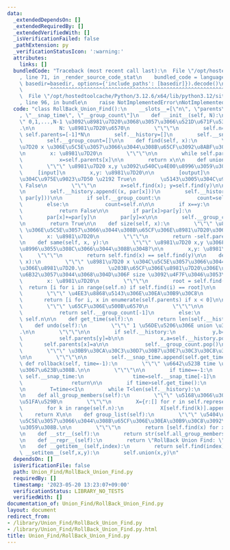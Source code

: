 ```yaml
---
data:
  _extendedDependsOn: []
  _extendedRequiredBy: []
  _extendedVerifiedWith: []
  _isVerificationFailed: false
  _pathExtension: py
  _verificationStatusIcon: ':warning:'
  attributes:
    links: []
  bundledCode: "Traceback (most recent call last):\n  File \"/opt/hostedtoolcache/Python/3.12.6/x64/lib/python3.12/site-packages/onlinejudge_verify/documentation/build.py\"\
    , line 71, in _render_source_code_stat\n    bundled_code = language.bundle(stat.path,\
    \ basedir=basedir, options={'include_paths': [basedir]}).decode()\n          \
    \         ^^^^^^^^^^^^^^^^^^^^^^^^^^^^^^^^^^^^^^^^^^^^^^^^^^^^^^^^^^^^^^^^^^^^^^^^^^^^^^^^^\n\
    \  File \"/opt/hostedtoolcache/Python/3.12.6/x64/lib/python3.12/site-packages/onlinejudge_verify/languages/python.py\"\
    , line 96, in bundle\n    raise NotImplementedError\nNotImplementedError\n"
  code: "class RollBack_Union_Find():\n    __slots__=[\"n\", \"parents\", \"__history\"\
    , \"__snap_time\", \"__group_count\"]\n    def __init__(self, N):\n        \"\"\
    \" 0,1,...,N-1 \u3092\u8981\u7D20\u3068\u3057\u3066\u521D\u671F\u5316\u3059\u308B\
    .\n\n        N: \u8981\u7D20\u6570\n        \"\"\"\n        self.n=N\n       \
    \ self.parents=[-1]*N\n        self.__history=[]\n        self.__snap_time=[]\n\
    \        self.__group_count=[]\n\n    def find(self, x):\n        \"\"\" \u8981\
    \u7D20 x \u306E\u5C5E\u3057\u3066\u3044\u308B\u65CF\u3092\u8ABF\u3079\u308B.\n\
    \n        x: \u8981\u7D20\n        \"\"\"\n\n        while self.parents[x]>=0:\n\
    \            x=self.parents[x]\n\n        return x\n\n    def union(self, x, y):\n\
    \        \"\"\" \u8981\u7D20 x,y \u3092\u540C\u4E00\u8996\u3059\u308B.\n\n   \
    \     [input]\n        x,y: \u8981\u7D20\n\n        [output]\n        \u5143\u3005\
    \u304C\u975E\u9023\u7D50 \u2192 True\n        \u5143\u3005\u304C\u9023\u7D50 \u2192\
    \ False\n        \"\"\"\n        x=self.find(x); y=self.find(y)\n\n        par=self.parents\n\
    \n        self.__history.append((x, par[x]))\n        self.__history.append((y,\
    \ par[y]))\n\n        if self.__group_count:\n            count=self.__group_count[-1]\n\
    \        else:\n            count=self.n\n\n        if x==y:\n            self.__group_count.append(count)\n\
    \            return False\n\n        if par[x]>par[y]:\n            x,y=y,x\n\n\
    \        par[x]+=par[y]\n        par[y]=x\n\n        self.__group_count.append(count-1)\n\
    \n        return True\n\n    def size(self, x):\n        \"\"\" \u8981\u7D20 x\
    \ \u306E\u5C5E\u3057\u3066\u3044\u308B\u65CF\u306E\u8981\u7D20\u306E\u6570.\n\n\
    \        x: \u8981\u7D20\n        \"\"\"\n        return -self.parents[self.find(x)]\n\
    \n    def same(self, x, y):\n        \"\"\" \u8981\u7D20 x,y \u306F\u540C\u4E00\
    \u8996\u3055\u308C\u3066\u3044\u308B\u304B?\n\n        x,y: \u8981\u7D20\n   \
    \     \"\"\"\n        return self.find(x) == self.find(y)\n\n    def members(self,\
    \ x):\n        \"\"\" \u8981\u7D20 x \u304C\u5C5E\u3057\u3066\u3044\u308B\u65CF\
    \u306E\u8981\u7D20.\n        \u203B\u65CF\u306E\u8981\u7D20\u306E\u500B\u6570\u304C\
    \u6B32\u3057\u3044\u3068\u304D\u306F size \u3092\u4F7F\u3046\u3053\u3068!!\n\n\
    \        x: \u8981\u7D20\n        \"\"\"\n        root = self.find(x)\n      \
    \  return [i for i in range(self.n) if self.find(i) == root]\n\n    def representative(self):\n\
    \        \"\"\" \u4EE3\u8868\u5143\u306E\u30EA\u30B9\u30C8\n        \"\"\"\n \
    \       return [i for i, x in enumerate(self.parents) if x < 0]\n\n    def group_count(self):\n\
    \        \"\"\" \u65CF\u306E\u500B\u6570\n        \"\"\"\n\n        if self.__group_count:\n\
    \            return self.__group_count[-1]\n        else:\n            return\
    \ self.n\n\n    def get_time(self):\n        return len(self.__history)>>1\n\n\
    \    def undo(self):\n        \"\"\" 1 \u56DE\u5206\u306E union \u3092\u623B\u308B\
    .\n\n        \"\"\"\n\n        if self.__history:\n            y,b=self.__history.pop()\n\
    \            self.parents[y]=b\n\n            x,a=self.__history.pop()\n     \
    \       self.parents[x]=a\n\n            self.__group_count.pop()\n\n    def snapshot(self):\n\
    \        \"\"\" \u30B9\u30CA\u30C3\u30D7\u30B7\u30E7\u30C3\u30C8\u3092\u64AE\u308B\
    \n\n        \"\"\"\n\n        self.__snap_time.append(self.get_time())\n\n   \
    \ def rollback(self, time=-1):\n        \"\"\" \u6642\u523B time \u76F4\u524D\u307E\
    \u3067\u623B\u308B.\n\n        \"\"\"\n\n        if time==-1:\n            if\
    \ self.__snap_time:\n                time=self.__snap_time[-1]\n            else:\n\
    \                return\n\n        if time>self.get_time():\n            return\n\
    \n        T=time<<1\n        while T<len(self.__history):\n            self.undo()\n\
    \n    def all_group_members(self):\n        \"\"\" \u5168\u3066\u306E\u65CF\u306E\
    \u51FA\u529B\n        \"\"\"\n        X={r:[] for r in self.representative()}\n\
    \        for k in range(self.n):\n            X[self.find(k)].append(k)\n    \
    \    return X\n\n    def group_list(self):\n        \"\"\" \u5404\u8981\u7D20\u304C\
    \u5C5E\u3057\u3066\u3044\u308B\u65CF\u306E\u30EA\u30B9\u30C8\u3092\u51FA\u529B\
    \u3059\u308B.\n\n        \"\"\"\n        return [self.find(x) for x in range(self.n)]\n\
    \n    def __str__(self):\n        return str(self.all_group_members().values())[13:-2]\n\
    \n    def __repr__(self):\n        return \"RollBack Union Find: \"+str(self)\n\
    \n    def __getitem__(self,index):\n        return self.find(index)\n\n    def\
    \ __setitem__(self,x,y):\n        self.union(x,y)\n"
  dependsOn: []
  isVerificationFile: false
  path: Union_Find/RollBack_Union_Find.py
  requiredBy: []
  timestamp: '2023-05-20 13:23:07+09:00'
  verificationStatus: LIBRARY_NO_TESTS
  verifiedWith: []
documentation_of: Union_Find/RollBack_Union_Find.py
layout: document
redirect_from:
- /library/Union_Find/RollBack_Union_Find.py
- /library/Union_Find/RollBack_Union_Find.py.html
title: Union_Find/RollBack_Union_Find.py
---
```

